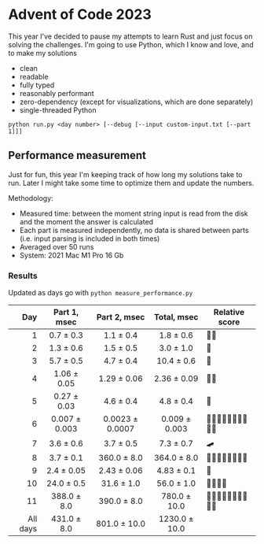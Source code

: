 # Advent of Code 2023

This year I've decided to pause my attempts to learn Rust and just focus on solving the challenges.
I'm going to use Python, which I know and love, and to make my solutions
- clean
- readable
- fully typed
- reasonably performant
- zero-dependency (except for visualizations, which are done separately)
- single-threaded Python

```shell
python run.py <day number> [--debug [--input custom-input.txt [--part 1]]]
```

## Performance measurement

Just for fun, this year I'm keeping track of how long my solutions take to run. Later I might take some time to
optimize them and update the numbers.

Methodology:
- Measured time: between the moment string input is read from the disk and the moment the answer is calculated
- Each part is measured independently, no data is shared between parts (i.e. input parsing is included in both times)
- Averaged over 50 runs
- System: 2021 Mac M1 Pro 16 Gb 

### Results

Updated as days go with `python measure_performance.py`

<!-- generated table start -->
**Day** | **Part 1**, msec | **Part 2**, msec | **Total**, msec | **Relative score**
---: | :---: | :---: | :---: | ---
1 | 0.7 ± 0.3 | 1.1 ± 0.4 | 1.8 ± 0.6 | 🚀🚀
2 | 1.3 ± 0.6 | 1.5 ± 0.5 | 3.0 ± 1.0 | 🚀
3 | 5.7 ± 0.5 | 4.7 ± 0.4 | 10.4 ± 0.6 | 🐢
4 | 1.06 ± 0.05 | 1.29 ± 0.06 | 2.36 ± 0.09 | 🚀🚀
5 | 0.27 ± 0.03 | 4.6 ± 0.4 | 4.8 ± 0.4 | 🚀
6 | 0.007 ± 0.003 | 0.0023 ± 0.0007 | 0.009 ± 0.003 | 🚀🚀🚀🚀🚀🚀🚀🚀🚀🚀
7 | 3.6 ± 0.6 | 3.7 ± 0.5 | 7.3 ± 0.7 | 🛹
8 | 3.7 ± 0.1 | 360.0 ± 8.0 | 364.0 ± 8.0 | 🐢🐢🐢🐢🐢🐢🐢🐢
9 | 2.4 ± 0.05 | 2.43 ± 0.06 | 4.83 ± 0.1 | 🚀
10 | 24.0 ± 0.5 | 31.6 ± 1.0 | 56.0 ± 1.0 | 🐢🐢🐢🐢
11 | 388.0 ± 8.0 | 390.0 ± 8.0 | 780.0 ± 10.0 | 🐢🐢🐢🐢🐢🐢🐢🐢🐢🐢
All days | 431.0 ± 8.0 | 801.0 ± 10.0 | 1230.0 ± 10.0 | 
<!-- generated table end -->
